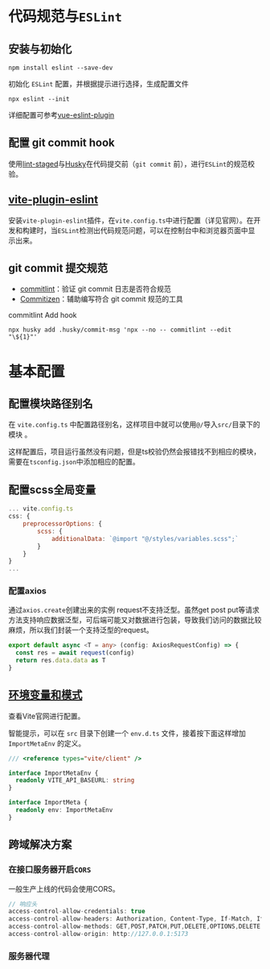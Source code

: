 # 代码规范与`ESLint`
## 安装与初始化

```shell
npm install eslint --save-dev
```

初始化 `ESLint` 配置，并根据提示进行选择，生成配置文件

```
npx eslint --init
```

详细配置可参考[vue-eslint-plugin](https://eslint.vuejs.org/)



## 配置 git commit hook

使用[lint-staged](https://github.com/okonet/lint-staged#readme)与[Husky](https://github.com/typicode/husky)在代码提交前（`git commit` 前），进行`ESLint`的规范校验。



## [vite-plugin-eslint](https://github.com/gxmari007/vite-plugin-eslint) 
安装`vite-plugin-eslint`插件，在`vite.config.ts`中进行配置（详见官网）。在开发和构建时，当`ESLint`检测出代码规范问题，可以在控制台中和浏览器页面中显示出来。



## git commit 提交规范

- [commitlint](https://github.com/conventional-changelog/commitlint)：验证 git commit 日志是否符合规范
- [Commitizen](https://github.com/commitizen/cz-cli)：辅助编写符合 git commit 规范的工具

commitlint Add hook 

```shell
npx husky add .husky/commit-msg 'npx --no -- commitlint --edit "\${1}"'
```

# 基本配置
## 配置模块路径别名
在 `vite.config.ts` 中配置路径别名，这样项目中就可以使用`@/`导入`src/`目录下的模块 。

这样配置后，项目运行虽然没有问题，但是ts校验仍然会报错找不到相应的模块，需要在`tsconfig.json`中添加相应的配置。



## 配置scss全局变量

```js
... vite.config.ts
css: {
    preprocessorOptions: {
        scss: {
            additionalData: `@import "@/styles/variables.scss";`
        }
    }
}
...
```



### 配置axios

通过`axios.create`创建出来的实例 request不支持泛型。虽然get post put等请求方法支持响应数据泛型，可后端可能又对数据进行包装，导致我们访问的数据比较麻烦，所以我们封装一个支持泛型的request。

```typescript
export default async <T = any> (config: AxiosRequestConfig) => {
  const res = await request(config)
  return res.data.data as T
}

```



## [环境变量和模式](https://vitejs.cn/guide/env-and-mode.html)

查看Vite官网进行配置。

智能提示，可以在 `src` 目录下创建一个 `env.d.ts` 文件，接着按下面这样增加 `ImportMetaEnv` 的定义。

```typescript
/// <reference types="vite/client" />

interface ImportMetaEnv {
  readonly VITE_API_BASEURL: string
}

interface ImportMeta {
  readonly env: ImportMetaEnv
}

```



## 跨域解决方案

### 在接口服务器开启`CORS`

一般生产上线的代码会使用CORS。

```js
// 响应头
access-control-allow-credentials: true
access-control-allow-headers: Authorization, Content-Type, If-Match, If-Modified-Since, If-None-Match, If-Unmodified-Since, X-Requested-With, Form-type
access-control-allow-methods: GET,POST,PATCH,PUT,DELETE,OPTIONS,DELETE
access-control-allow-origin: http://127.0.0.1:5173
```

### 服务器代理

